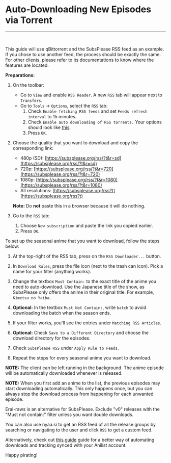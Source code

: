 # **Auto-Downloading New Episodes via Torrent**

---

&nbsp;

This guide will use qBittorrent and the SubsPlease RSS feed as an example. If you chose to use another feed, the process should be exactly the same. For other clients, please refer to its documentations to know where the features are located.

**Preparations:**

1. On the toolbar:
   - Go to `View` and enable `RSS Reader`. A new `RSS` tab will appear next to `Transfers`.
   - Go to `Tools` -> `Options`, select the `RSS` tab:
      1. Check `Enable fetching RSS feeds` and set `Feeds refresh interval` to 15 minutes.
      2. Check `Enable auto downloading of RSS torrents.` Your options should look like [this](https://i.imgur.com/vmAjcpA.png).
      3. Press `OK`.
    

2. Choose the quality that you want to download and copy the corresponding link:
      - 480p (SD): [https://subsplease.org/rss/?t&r=sd](https://subsplease.org/rss/?t&r=sd)
      - 720p: [https://subsplease.org/rss/?t&r=720](https://subsplease.org/rss/?t&r=720)
      - 1080p: [https://subsplease.org/rss/?t&r=1080](https://subsplease.org/rss/?t&r=1080)
      - All resolutions: [https://subsplease.org/rss?t](https://subsplease.org/rss?t)

    **Note:** Do **not** paste this in a browser because it will do nothing.


3. Go to the `RSS` tab:
    1. Choose `New subscription` and paste the link you copied earlier.
    2. Press `OK`.

To set up the seasonal anime that you want to download, follow the steps below:

1. At the top-right of the RSS tab, press on the `RSS Downloader...` button.


2. In `Download Rules`, press the file icon (next to the trash can icon). Pick a name for your filter (anything works).


3. Change the textbox `Must Contain:` to the exact title of the anime you need to auto-download. Use the Japanese title of the show, as SubsPlease only offers the anime in their original title. For example, `Kimetsu no Yaiba`.


4. **Optional:** In the textbox `Must Not Contain:`, write `batch` to avoid downloading the batch when the season ends. 
   

5. If your filter works, you'll see the entries under `Matching RSS Articles`.
   

6. **Optional:** Check `Save to a Different Directory` and choose the download directory for the episodes.


7. Check `SubsPlease RSS` under `Apply Rule to Feeds`.


8. Repeat the steps for every seasonal anime you want to download.


**NOTE:** The client can be left running in the background. The anime episode will be automatically downloaded whenever is released.

**NOTE:** When you first add an anime to the list, the previous episodes may start downloading automatically. This only happens once, but you can always stop the download process from happening for each unwanted episode.

Erai-raws is an alternative for SubsPlease. Exclude "v0" releases with the "Must not contain:" filter unless you want double downloads.

You can also use nyaa.si to get an RSS feed of all the release groups by searching or navigating to the user and click `RSS` to get a custom feed.

Alternatively, check out [this guide](https://iamscum.wordpress.com/guides/taiga/) guide for a better way of automating downloads and tracking synced with your Anilist account.

Happy pirating!

&nbsp;
